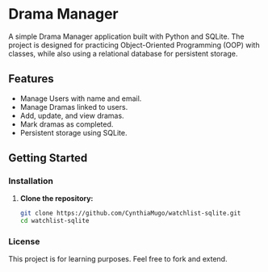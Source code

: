 # Drama Manager

A simple Drama Manager application built with Python and SQLite.
The project is designed for practicing Object-Oriented Programming (OOP) with classes, while also using a relational database for persistent storage.

## Features

- Manage Users with name and email.
- Manage Dramas linked to users.
- Add, update, and view dramas.
- Mark dramas as completed.
- Persistent storage using SQLite.

## Getting Started

### Installation

1. **Clone the repository:**
   ```sh
   git clone https://github.com/CynthiaMugo/watchlist-sqlite.git
   cd watchlist-sqlite

   ```
### License
This project is for learning purposes. Feel free to fork and extend.